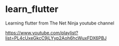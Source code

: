 # learn_flutter
Learning flutter from The Net Ninja youtube channel

https://www.youtube.com/playlist?list=PL4cUxeGkcC9jLYyp2Aoh6hcWuxFDX6PBJ
